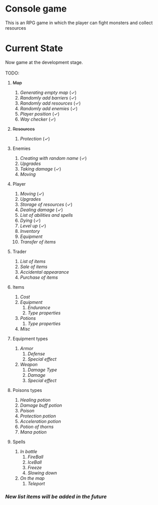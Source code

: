 # Console game
This is an RPG game in which the player can fight monsters and collect resources

# Current State
Now game at the development stage. <br><br>
TODO:
1. ~~Map~~
   1. _Generating empty map_ (✓)
   2. _Randomly add barriers_ (✓)
   3. _Randomly add resources_ (✓)
   4. _Randomly add enemies_ (✓)
   5. _Player position_ (✓)
   6. _Way checker_ (✓)

2. ~~Resources~~
   1. _Protection_ (✓)

3. Enemies
   1. _Creating with random name_ (✓)
   2. _Upgrades_ 
   3. _Taking damage_ (✓)
   4. _Moving_

4. Player
   1. _Moving_ (✓)
   2. _Upgrades_
   3. _Storage of resources_ (✓)
   4. _Dealing damage_ (✓)
   5. _List of abilities and spells_
   6. _Dying_ (✓)
   7. _Level up_ (✓)
   8. _Inventory_
   9. _Equipment_
   10. _Transfer of items_

5. Trader
   1. _List of items_
   2. _Sale of items_
   3. _Accidental appearance_
   4. _Purchase of items_

6. Items
   1. _Cost_
   2. _Equipment_
      1. _Endurance_
      2. _Type properties_
   3. _Potions_
      1. _Type properties_
   4. _Misc_
7. Equipment types
   1. _Armor_
      1. _Defense_
      2. _Special effect_
   2. _Weapon_
      1. _Damage Type_
      2. _Damage_
      3. _Special effect_
8. Poisons types
   1. _Healing potion_
   2. _Damage buff potion_
   3. _Poison_
   4. _Protection potion_
   5. _Acceleration potion_
   6. _Potion of thorns_
   7. _Mana potion_
9. Spells
   1. _In battle_
      1. _FireBall_
      2. _IceBall_
      3. _Freeze_
      4. _Slowing down_
   2. _On the map_
      1. _Teleport_

### ___New list items will be added in the future___
